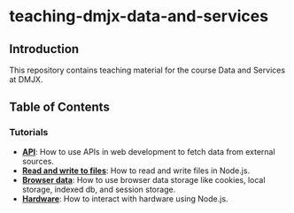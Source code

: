 # teaching-dmjx-data-and-services

## Introduction

This repository contains teaching material for the course Data and Services at DMJX.

## Table of Contents

### Tutorials

- **[API](./tutorials/api)**: How to use APIs in web development to fetch data from external sources.
- **[Read and write to files](./tutorials/read-and-write-to-files)**: How to read and write files in Node.js.
- **[Browser data](./tutorials/browser-data)**: How to use browser data storage like cookies, local storage, indexed db, and session storage.
- **[Hardware](./tutorial/hardware)**: How to interact with hardware using Node.js.
